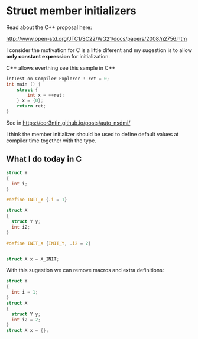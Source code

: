 # Struct member initializers


Read about the C++ proposal here:

http://www.open-std.org/JTC1/SC22/WG21/docs/papers/2008/n2756.htm

I consider the motivation for C is a little diferent and my sugestion is
to allow **only constant expression** for initialization. 

C++ allows everthing see this sample in C++
```cpp
intTest on Compiler Explorer ! ret = 0;
int main () {
    struct {
        int x = ++ret;
    } x = {0};
    return ret;
}
```
See in https://cor3ntin.github.io/posts/auto_nsdmi/

I think the member initializer should be used to define default values
at compiler time together with the type.




## What I do today in C

```c
struct Y
{
  int i;
}

#define INIT_Y {.i = 1}

struct X
{
  struct Y y;
  int i2;
}

#define INIT_X {INIT_Y, .i2 = 2}


struct X x = X_INIT;
```

With this sugestion we can remove macros and extra definitions:

```c
struct Y
{
  int i = 1;
}
struct X
{
  struct Y y;
  int i2 = 2;
}
struct X x = {};
```

